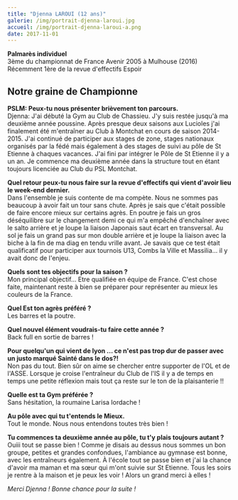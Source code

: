 ```yaml
---
title: "Djenna LAROUI (12 ans)"
galerie: /img/portrait-djenna-laroui.jpg
accueil: /img/portrait-djenna-laroui-a.png
date: 2017-11-01
---
```

**Palmarès individuel**<br>
3ème du championnat de France Avenir 2005 à Mulhouse (2016)<br>
Récemment 1ère de la revue d'effectifs Espoir


## Notre graine de Championne

**PSLM: Peux-tu nous présenter brièvement ton parcours.**   
Djenna: J'ai débuté la Gym au Club de Chassieu. J'y suis restée jusqu'à ma deuxième année poussine. Après presque deux saisons aux Lucioles j'ai finalement été m'entraîner au Club à Montchat en cours de saison 2014-2015. J'ai continué de participer aux stages de zone, stages nationaux organisés par la fédé mais également à des stages de suivi au pôle de St Etienne à chaques vacances. J'ai fini par intégrer le Pôle de St Etienne il y a un an. Je commence ma deuxième année dans la structure tout en étant toujours licenciée au Club du PSL Montchat.

**Quel retour peux-tu nous faire sur la revue d'effectifs qui vient d'avoir lieu le week-end dernier.**  
Dans l'ensemble je suis contente de ma compète. Nous ne sommes pas beaucoup à avoir fait un tour sans chute. Après je sais que c'était possible de faire encore mieux sur certains agrès. En poutre je fais un gros déséquilibre sur le changement demi ce qui m'a empêché d'enchaîner avec le salto arrière et je loupe la liaison Japonais saut écart en transversal. Au sol je fais un grand pas sur mon double arrière et je loupe la liaison avec la biche à la fin de ma diag en tendu vrille avant.
Je savais que ce test était qualificatif pour participer aux tournois U13, Combs la Ville et Massilia... il y avait donc de l'enjeu.

**Quels sont tes objectifs pour la saison ?**     
Mon principal objectif... Etre qualifiée en équipe de France. C'est chose faite, maintenant reste à bien se préparer pour représenter au mieux les couleurs de la France.

**Quel Est ton agrès préféré ?**  
Les barres et la poutre.

**Quel nouvel élément voudrais-tu faire cette année ?**   
Back full en sortie de barres !

**Pour quelqu'un qui vient de lyon ... ce n'est pas trop dur de passer avec un justo marqué Sainté dans le dos?!**  
Non pas du tout. Bien sûr on aime se chercher entre supporter de l'OL et de l'ASSE. Lorsque je croise l'entraîneur du Club de l'IS il y a de temps en temps une petite réflexion mais tout ça reste sur le ton de la plaisanterie !!

**Quelle est ta Gym préférée ?**  
Sans hésitation, la roumaine Larisa Iordache !

**Au pôle avec qui tu t'entends le Mieux.**  
Tout le monde. Nous nous entendons toutes très bien !

**Tu commences ta deuxième année au pôle, tu t'y plais toujours autant ?**  
Ouiii tout se passe bien ! Comme je disais au dessus nous sommes un bon groupe, petites et grandes confondues, l'ambiance au gymnase est bonne, avec les entraîneurs également. À l'école tout se passe bien et j'ai la chance d'avoir ma maman et ma sœur qui m'ont suivie sur St Etienne. Tous les soirs je rentre à la maison et je peux les voir ! Alors un grand merci à elles !

*Merci Djenna ! Bonne chance pour la suite !*
